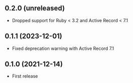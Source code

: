 ## 0.2.0 (unreleased)

- Dropped support for Ruby < 3.2 and Active Record < 7.1

## 0.1.1 (2023-12-01)

- Fixed deprecation warning with Active Record 7.1

## 0.1.0 (2021-12-14)

- First release
